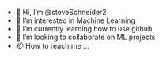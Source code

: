 - 👋 Hi, I’m @steveSchneider2
- 👀 I’m interested in Machine Learning
- 🌱 I’m currently learning how to use github
- 💞️ I’m looking to collaborate on ML projects
- 📫 How to reach me ...

<!---
steveSchneider2/steveSchneider2 is a ✨ special ✨ repository because its `README.md` (this file) appears on your GitHub profile.
You can click the Preview link to take a look at your changes.
--->
